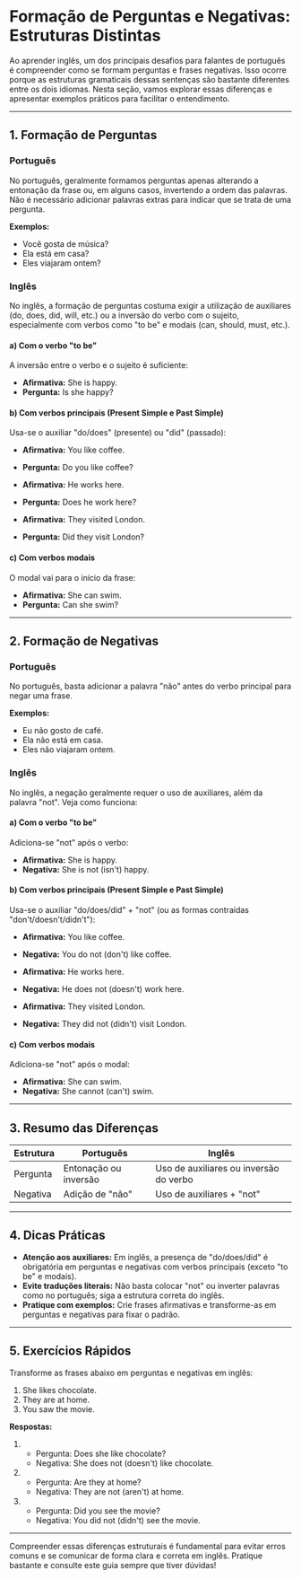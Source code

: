 
# Formação de Perguntas e Negativas: Estruturas Distintas

Ao aprender inglês, um dos principais desafios para falantes de português é compreender como se formam perguntas e frases negativas. Isso ocorre porque as estruturas gramaticais dessas sentenças são bastante diferentes entre os dois idiomas. Nesta seção, vamos explorar essas diferenças e apresentar exemplos práticos para facilitar o entendimento.

---

## 1. Formação de Perguntas

### **Português**

No português, geralmente formamos perguntas apenas alterando a entonação da frase ou, em alguns casos, invertendo a ordem das palavras. Não é necessário adicionar palavras extras para indicar que se trata de uma pergunta.

**Exemplos:**
- Você gosta de música?  
- Ela está em casa?  
- Eles viajaram ontem?

### **Inglês**

No inglês, a formação de perguntas costuma exigir a utilização de auxiliares (do, does, did, will, etc.) ou a inversão do verbo com o sujeito, especialmente com verbos como "to be" e modais (can, should, must, etc.).

#### **a) Com o verbo "to be"**

A inversão entre o verbo e o sujeito é suficiente:

- **Afirmativa:** She is happy.  
- **Pergunta:** Is she happy?

#### **b) Com verbos principais (Present Simple e Past Simple)**

Usa-se o auxiliar "do/does" (presente) ou "did" (passado):

- **Afirmativa:** You like coffee.  
- **Pergunta:** Do you like coffee?

- **Afirmativa:** He works here.  
- **Pergunta:** Does he work here?

- **Afirmativa:** They visited London.  
- **Pergunta:** Did they visit London?

#### **c) Com verbos modais**

O modal vai para o início da frase:

- **Afirmativa:** She can swim.  
- **Pergunta:** Can she swim?

---

## 2. Formação de Negativas

### **Português**

No português, basta adicionar a palavra "não" antes do verbo principal para negar uma frase.

**Exemplos:**
- Eu não gosto de café.
- Ela não está em casa.
- Eles não viajaram ontem.

### **Inglês**

No inglês, a negação geralmente requer o uso de auxiliares, além da palavra "not". Veja como funciona:

#### **a) Com o verbo "to be"**

Adiciona-se "not" após o verbo:

- **Afirmativa:** She is happy.  
- **Negativa:** She is not (isn't) happy.

#### **b) Com verbos principais (Present Simple e Past Simple)**

Usa-se o auxiliar "do/does/did" + "not" (ou as formas contraídas "don't/doesn't/didn't"):

- **Afirmativa:** You like coffee.  
- **Negativa:** You do not (don't) like coffee.

- **Afirmativa:** He works here.  
- **Negativa:** He does not (doesn't) work here.

- **Afirmativa:** They visited London.  
- **Negativa:** They did not (didn't) visit London.

#### **c) Com verbos modais**

Adiciona-se "not" após o modal:

- **Afirmativa:** She can swim.  
- **Negativa:** She cannot (can't) swim.

---

## 3. Resumo das Diferenças

| Estrutura         | Português                        | Inglês                                      |
|-------------------|----------------------------------|---------------------------------------------|
| Pergunta          | Entonação ou inversão            | Uso de auxiliares ou inversão do verbo      |
| Negativa          | Adição de "não"                  | Uso de auxiliares + "not"                   |

---

## 4. Dicas Práticas

- **Atenção aos auxiliares:** Em inglês, a presença de "do/does/did" é obrigatória em perguntas e negativas com verbos principais (exceto "to be" e modais).
- **Evite traduções literais:** Não basta colocar "not" ou inverter palavras como no português; siga a estrutura correta do inglês.
- **Pratique com exemplos:** Crie frases afirmativas e transforme-as em perguntas e negativas para fixar o padrão.

---

## 5. Exercícios Rápidos

Transforme as frases abaixo em perguntas e negativas em inglês:

1. She likes chocolate.
2. They are at home.
3. You saw the movie.

**Respostas:**

1.  
   - Pergunta: Does she like chocolate?  
   - Negativa: She does not (doesn't) like chocolate.

2.  
   - Pergunta: Are they at home?  
   - Negativa: They are not (aren't) at home.

3.  
   - Pergunta: Did you see the movie?  
   - Negativa: You did not (didn't) see the movie.

---

Compreender essas diferenças estruturais é fundamental para evitar erros comuns e se comunicar de forma clara e correta em inglês. Pratique bastante e consulte este guia sempre que tiver dúvidas!
```
